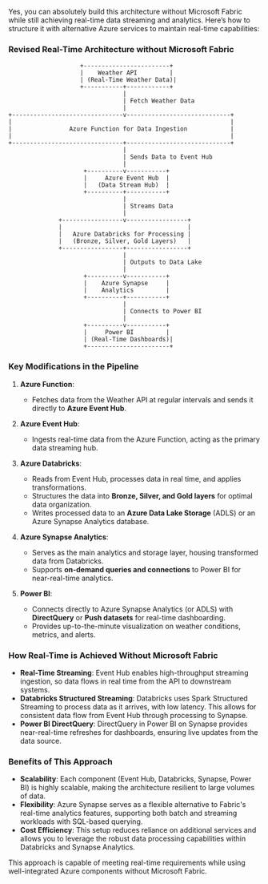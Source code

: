 Yes, you can absolutely build this architecture without Microsoft Fabric while still achieving real-time data streaming and analytics. Here’s how to structure it with alternative Azure services to maintain real-time capabilities:

### **Revised Real-Time Architecture without Microsoft Fabric**

```plaintext
                    +------------------------+
                    |    Weather API         |
                    | (Real-Time Weather Data)|
                    +-----------+------------+
                                |
                                | Fetch Weather Data
                                |
+-------------------------------v-----------------------------+
|                                                             |
|                Azure Function for Data Ingestion            |
|                                                             |
+-------------------------------+-----------------------------+
                                |
                                | Sends Data to Event Hub
                                |
                     +----------v-----------+
                     |     Azure Event Hub  |
                     |   (Data Stream Hub)  |
                     +----------+-----------+
                                |
                                | Streams Data
                                |
              +-----------------v-----------------+
              |                                   |
              |   Azure Databricks for Processing |
              |   (Bronze, Silver, Gold Layers)   |
              +-----------------+-----------------+
                                |
                                | Outputs to Data Lake
                                |
                     +----------v-----------+
                     |    Azure Synapse     |
                     |    Analytics         |
                     +----------+-----------+
                                |
                                | Connects to Power BI
                                |
                     +----------v-----------+
                     |     Power BI         |
                     | (Real-Time Dashboards)|
                     +-----------------------+
```

### **Key Modifications in the Pipeline**

1. **Azure Function**:
   - Fetches data from the Weather API at regular intervals and sends it directly to **Azure Event Hub**.

2. **Azure Event Hub**:
   - Ingests real-time data from the Azure Function, acting as the primary data streaming hub.

3. **Azure Databricks**:
   - Reads from Event Hub, processes data in real time, and applies transformations.
   - Structures the data into **Bronze, Silver, and Gold layers** for optimal data organization.
   - Writes processed data to an **Azure Data Lake Storage** (ADLS) or an Azure Synapse Analytics database.

4. **Azure Synapse Analytics**:
   - Serves as the main analytics and storage layer, housing transformed data from Databricks.
   - Supports **on-demand queries and connections** to Power BI for near-real-time analytics.

5. **Power BI**:
   - Connects directly to Azure Synapse Analytics (or ADLS) with **DirectQuery** or **Push datasets** for real-time dashboarding.
   - Provides up-to-the-minute visualization on weather conditions, metrics, and alerts.

### **How Real-Time is Achieved Without Microsoft Fabric**

- **Real-Time Streaming**: Event Hub enables high-throughput streaming ingestion, so data flows in real time from the API to downstream systems.
- **Databricks Structured Streaming**: Databricks uses Spark Structured Streaming to process data as it arrives, with low latency. This allows for consistent data flow from Event Hub through processing to Synapse.
- **Power BI DirectQuery**: DirectQuery in Power BI on Synapse provides near-real-time refreshes for dashboards, ensuring live updates from the data source.

### **Benefits of This Approach**

- **Scalability**: Each component (Event Hub, Databricks, Synapse, Power BI) is highly scalable, making the architecture resilient to large volumes of data.
- **Flexibility**: Azure Synapse serves as a flexible alternative to Fabric's real-time analytics features, supporting both batch and streaming workloads with SQL-based querying.
- **Cost Efficiency**: This setup reduces reliance on additional services and allows you to leverage the robust data processing capabilities within Databricks and Synapse Analytics.

This approach is capable of meeting real-time requirements while using well-integrated Azure components without Microsoft Fabric.
